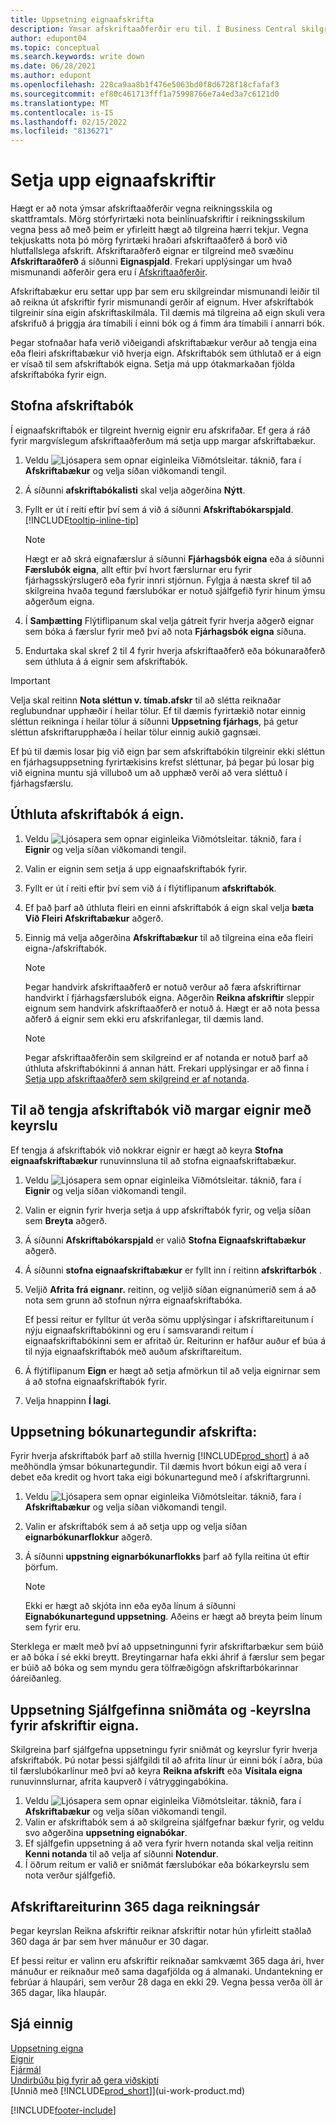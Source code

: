 ```yaml
---
title: Uppsetning eignaafskrifta
description: Ýmsar afskriftaaðferðir eru til. Í Business Central skilgreinir maður afskriftaaðferð eignar á síðunni **Eignaspjald**.
author: edupont04
ms.topic: conceptual
ms.search.keywords: write down
ms.date: 06/28/2021
ms.author: edupont
ms.openlocfilehash: 228ca9aa8b1f476e5063bd0f8d6728f18cfafaf3
ms.sourcegitcommit: ef80c461713fff1a75998766e7a4ed3a7c6121d0
ms.translationtype: MT
ms.contentlocale: is-IS
ms.lasthandoff: 02/15/2022
ms.locfileid: "8136271"
---
```

# <a name="set-up-fixed-asset-depreciation"></a>Setja upp eignaafskriftir

Hægt er að nota ýmsar afskriftaaðferðir vegna reikningsskila og skattframtals. Mörg stórfyrirtæki nota beinlínuafskriftir í reikningsskilum vegna þess að með þeim er yfirleitt hægt að tilgreina hærri tekjur. Vegna tekjuskatts nota þó mörg fyrirtæki hraðari afskriftaaðferð á borð við hlutfallslega afskrift. Afskriftaraðferð eignar er tilgreind með svæðinu **Afskriftaraðferð** á síðunni **Eignaspjald**. Frekari upplýsingar um hvað mismunandi aðferðir gera eru í [Afskriftaaðferðir](fa-depreciation-methods.md).

Afskriftabækur eru settar upp þar sem eru skilgreindar mismunandi leiðir til að reikna út afskriftir fyrir mismunandi gerðir af eignum. Hver afskriftabók tilgreinir sína eigin afskriftaskilmála. Til dæmis má tilgreina að eign skuli vera afskrifuð á þriggja ára tímabili í einni bók og á fimm ára tímabili í annarri bók.

Þegar stofnaðar hafa verið viðeigandi afskriftabækur verður að tengja eina eða fleiri afskriftabækur við hverja eign. Afskriftabók sem úthlutað er á eign er vísað til sem afskriftabók eigna. Setja má upp ótakmarkaðan fjölda afskriftabóka fyrir eign.  

## <a name="to-create-a-depreciation-book"></a>Stofna afskriftabók

Í eignaafskriftabók er tilgreint hvernig eignir eru afskrifaðar. Ef gera á ráð fyrir margvíslegum afskriftaaðferðum má setja upp margar afskriftabækur.  

1. Veldu ![Ljósapera sem opnar eiginleika Viðmótsleitar.](media/ui-search/search_small.png "Segðu mér hvað þú vilt gera") táknið, fara í **Afskriftabækur** og velja síðan viðkomandi tengil.
2. Á síðunni **afskriftabókalisti** skal velja aðgerðina **Nýtt**.
3. Fyllt er út í reiti eftir því sem á við á síðunni **Afskriftabókarspjald**. [!INCLUDE[tooltip-inline-tip](includes/tooltip-inline-tip_md.md)]

    > [!NOTE]  
    > Hægt er að skrá eignafærslur á síðunni **Fjárhagsbók eigna** eða á síðunni **Færslubók eigna**, allt eftir því hvort færslurnar eru fyrir fjárhagsskýrslugerð eða fyrir innri stjórnun. Fylgja á næsta skref til að skilgreina hvaða tegund færslubókar er notuð sjálfgefið fyrir hinum ýmsu aðgerðum eigna.
4. Í **Samþætting** Flýtiflipanum skal velja gátreit fyrir hverja aðgerð eignar sem bóka á færslur fyrir með því að nota **Fjárhagsbók eigna** síðuna.
5. Endurtaka skal skref 2 til 4 fyrir hverja afskriftaaðferð eða bókunaraðferð sem úthluta á á eignir sem afskriftabók.

> [!IMPORTANT]
> Velja skal reitinn **Nota sléttun v. tímab.afskr** til að slétta reiknaðar reglubundnar upphæðir í heilar tölur. Ef til dæmis fyrirtækið notar einnig sléttun reikninga í heilar tölur á síðunni **Uppsetning fjárhags**, þá getur sléttun afskriftarupphæða í heilar tölur einnig aukið gagnsæi.

Ef þú til dæmis losar þig við eign þar sem afskriftabókin tilgreinir ekki sléttun en fjárhagsuppsetning fyrirtækisins krefst sléttunar, þá þegar þú losar þig við eignina muntu sjá villuboð um að upphæð verði að vera sléttuð í fjárhagsfærslu.  

## <a name="to-assign-a-depreciation-book-to-a-fixed-asset"></a>Úthluta afskriftabók á eign.
1. Veldu ![Ljósapera sem opnar eiginleika Viðmótsleitar.](media/ui-search/search_small.png "Segðu mér hvað þú vilt gera") táknið, fara í **Eignir** og velja síðan viðkomandi tengil.
2. Valin er eignin sem setja á upp eignaafskriftabók fyrir.
3. Fyllt er út í reiti eftir því sem við á í flýtiflipanum **afskriftabók**.
4. Ef það þarf að úthluta fleiri en einni afskriftabók á eign skal velja **bæta Við Fleiri Afskriftabækur** aðgerð.
5. Einnig má velja aðgerðina **Afskriftabækur** til að tilgreina eina eða fleiri eigna-/afskriftabók.

    > [!NOTE]  
    >   Þegar handvirk afskriftaaðferð er notuð verður að færa afskriftirnar handvirkt í fjárhagsfærslubók eigna. Aðgerðin **Reikna afskriftir** sleppir eignum sem handvirk afskriftaaðferð er notuð á. Hægt er að nota þessa aðferð á eignir sem ekki eru afskrifanlegar, til dæmis land.

    > [!NOTE]  
    > Þegar afskriftaaðferðin sem skilgreind er af notanda er notuð þarf að úthluta afskriftabókinni á annan hátt. Frekari upplýsingar er að finna í [Setja upp afskriftaaðferð sem skilgreind er af notanda](fa-how-setup-user-defined-depreciation-method.md).

## <a name="to-assign-a-depreciation-book-to-multiple-fixed-assets-with-a-batch-job"></a>Til að tengja afskriftabók við margar eignir með keyrslu
Ef tengja á afskriftabók við nokkrar eignir er hægt að keyra **Stofna eignaafskriftabækur** runuvinnsluna til að stofna eignaafskriftabækur.  

1. Veldu ![Ljósapera sem opnar eiginleika Viðmótsleitar.](media/ui-search/search_small.png "Segðu mér hvað þú vilt gera") táknið, fara í **Eignir** og velja síðan viðkomandi tengil.
2. Valin er eignin fyrir hverja setja á upp afskriftabók fyrir, og velja síðan sem **Breyta** aðgerð.
3. Á síðunni **Afskriftabókarspjald** er valið **Stofna Eignaafskriftabækur** aðgerð.
4. Á síðunni **stofna eignaafskriftabækur** er fyllt inn í reitinn **afskriftarbók** .
5. Veljið **Afrita frá eignanr.** reitinn, og veljið síðan eignanúmerið sem á að nota sem grunn að stofnun nýrra eignaafskriftabóka.

    Ef þessi reitur er fylltur út verða sömu upplýsingar í afskriftareitunum í nýju eignaafskriftabókinni og eru í samsvarandi reitum í eignaafskriftabókinni sem er afritað úr. Reiturinn er hafður auður ef búa á til nýja eignaafskriftabók með auðum afskriftareitum.  
6. Á flýtiflipanum **Eign** er hægt að setja afmörkun til að velja eignirnar sem á að stofna eignaafskriftabók fyrir.
7. Velja hnappinn **Í lagi**.

## <a name="to-set-up-depreciation-posting-types"></a>Uppsetning bókunartegundir afskrifta:
Fyrir hverja afskriftabók þarf að stilla hvernig [!INCLUDE[prod_short](includes/prod_short.md)] á að meðhöndla ýmsar bókunartegundir. Til dæmis hvort bókun eigi að vera í debet eða kredit og hvort taka eigi bókunartegund með í afskriftargrunni.  

1. Veldu ![Ljósapera sem opnar eiginleika Viðmótsleitar.](media/ui-search/search_small.png "Segðu mér hvað þú vilt gera") táknið, fara í **Afskriftabækur** og velja síðan viðkomandi tengil.  
2. Valin er afskriftabók sem á að setja upp og velja síðan **eignarbókunarflokkur** aðgerð.
3. Á síðunni **uppstning eignarbókunarflokks** þarf að fylla reitina út eftir þörfum.

    > [!NOTE]  
    >   Ekki er hægt að skjóta inn eða eyða línum á síðunni **Eignabókunartegund uppsetning**. Aðeins er hægt að breyta þeim línum sem fyrir eru.

Sterklega er mælt með því að uppsetningunni fyrir afskriftarbækur sem búið er að bóka í sé ekki breytt. Breytingarnar hafa ekki áhrif á færslur sem þegar er búið að bóka og sem myndu gera tölfræðigögn afskriftarbókarinnar óáreiðanleg.

## <a name="to-set-up-default-templates-and-batches-for-fixed-asset-depreciation"></a>Uppsetning Sjálfgefinna sniðmáta og -keyrslna fyrir afskriftir eigna.
Skilgreina þarf sjálfgefna uppsetningu fyrir sniðmát og keyrslur fyrir hverja afskriftabók. Þú notar þessi sjálfgildi til að afrita línur úr einni bók í aðra, búa til færslubókarlínur með því að keyra **Reikna afskrift** eða **Vísitala eigna** runuvinnslurnar, afrita kaupverð í vátryggingabókina.  

1. Veldu ![Ljósapera sem opnar eiginleika Viðmótsleitar.](media/ui-search/search_small.png "Segðu mér hvað þú vilt gera") táknið, fara í **Afskriftabækur** og velja síðan viðkomandi tengil.  
2. Valin er afskriftabók sem á að skilgreina sjálfgefnar bækur fyrir, og veldu svo aðgerðina **uppsetning eignabókar**.  
3. Ef sjálfgefin uppsetning á að vera fyrir hvern notanda skal velja reitinn **Kenni notanda** til að velja af síðunni **Notendur**.  
4. Í öðrum reitum er valið er sniðmát færslubókar eða bókarkeyrslu sem nota verður sjálfgefið.  

## <a name="fiscal-year-365-days-field-depreciation"></a>Afskriftareiturinn 365 daga reikningsár

Þegar keyrslan Reikna afskriftir reiknar afskriftir notar hún yfirleitt staðlað 360 daga ár þar sem hver mánuður er 30 dagar.

Ef þessi reitur er valinn eru afskriftir reiknaðar samkvæmt 365 daga ári, hver mánuður er reiknaður með sama dagafjölda og á almanaki. Undantekning er febrúar á hlaupári, sem verður 28 daga en ekki 29. Vegna þessa verða öll ár 365 dagar, líka hlaupár.


## <a name="see-also"></a>Sjá einnig
[Uppsetning eigna](fa-setup.md)  
[Eignir](fa-manage.md)  
[Fjármál](finance.md)  
[Undirbúðu þig fyrir að gera viðskipti](ui-get-ready-business.md)  
[Unnið með [!INCLUDE[prod_short](includes/prod_short.md)]](ui-work-product.md)


[!INCLUDE[footer-include](includes/footer-banner.md)]
